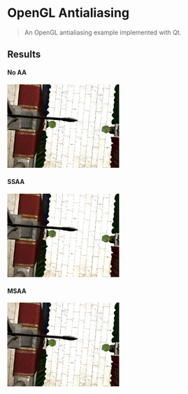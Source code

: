 OpenGL Antialiasing
===

> An OpenGL antialiasing example implemented with Qt.

## Results

#### No AA
<img src="./results/noaa.jpg" width="256"/>

#### SSAA
<img src="./results/ssaa.jpg" width="256"/>

#### MSAA
<img src="./results/msaa.jpg" width="256"/>
